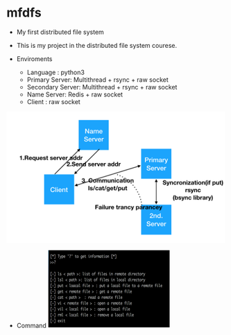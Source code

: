 # mfdfs
* My first distributed file system
* This is my project in the distributed file system courese.

* Enviroments
    * Language : python3
    * Primary Server: Multithread + rsync + raw socket 
    * Secondary Server: Multithread + rsync + raw socket 
    * Name Server: Redis + raw socket
    * Client : raw socket

![scenario](./img/scenario.png)

* Command
![command](./img/command.png)
